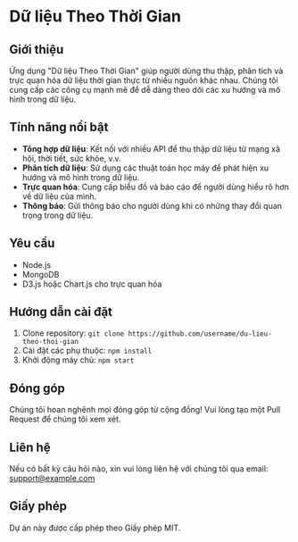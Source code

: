 # Dữ liệu Theo Thời Gian

## Giới thiệu
Ứng dụng "Dữ liệu Theo Thời Gian" giúp người dùng thu thập, phân tích và trực quan hóa dữ liệu thời gian thực từ nhiều nguồn khác nhau. Chúng tôi cung cấp các công cụ mạnh mẽ để dễ dàng theo dõi các xu hướng và mô hình trong dữ liệu.

## Tính năng nổi bật
- **Tổng hợp dữ liệu**: Kết nối với nhiều API để thu thập dữ liệu từ mạng xã hội, thời tiết, sức khỏe, v.v.
- **Phân tích dữ liệu**: Sử dụng các thuật toán học máy để phát hiện xu hướng và mô hình trong dữ liệu.
- **Trực quan hóa**: Cung cấp biểu đồ và báo cáo để người dùng hiểu rõ hơn về dữ liệu của mình.
- **Thông báo**: Gửi thông báo cho người dùng khi có những thay đổi quan trọng trong dữ liệu.

## Yêu cầu
- Node.js
- MongoDB
- D3.js hoặc Chart.js cho trực quan hóa

## Hướng dẫn cài đặt
1. Clone repository: `git clone https://github.com/username/du-lieu-theo-thoi-gian`
2. Cài đặt các phụ thuộc: `npm install`
3. Khởi động máy chủ: `npm start`

## Đóng góp
Chúng tôi hoan nghênh mọi đóng góp từ cộng đồng! Vui lòng tạo một Pull Request để chúng tôi xem xét.

## Liên hệ
Nếu có bất kỳ câu hỏi nào, xin vui lòng liên hệ với chúng tôi qua email: support@example.com

## Giấy phép
Dự án này được cấp phép theo Giấy phép MIT.

